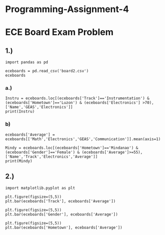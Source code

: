 # Programming-Assignment-4
# ECE Board Exam Problem

## 1.)
    import pandas as pd
    
    eceboards = pd.read_csv('board2.csv')
    eceboards
   ### a.)
    Instru = eceboards.loc[(eceboards['Track']=='Instrumentation') & (eceboards['Hometown']=='Luzon') & (eceboards['Electronics'] >70),['Name','GEAS','Electronics']]
    print(Instru)
  ### b)
    eceboards['Average'] = eceboards[['Math','Electronics','GEAS','Communication']].mean(axis=1)
    
    Mindy = eceboards.loc[(eceboards['Hometown']=='Mindanao') & (eceboards['Gender']=='Female') & (eceboards['Average']>=55),['Name','Track','Electronics','Average']]
    print(Mindy)


## 2.)
    import matplotlib.pyplot as plt
    
    plt.figure(figsize=(5,5))
    plt.bar(eceboards['Track'], eceboards['Average'])
    
    plt.figure(figsize=(5,5))
    plt.bar(eceboards['Gender'], eceboards['Average'])
    
    plt.figure(figsize=(5,5))
    plt.bar(eceboards['Hometown'], eceboards['Average'])
